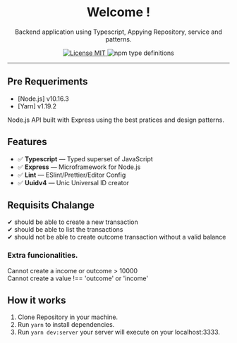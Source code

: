 <h1 align="center">
Welcome !
</h1>

<p align="center">
  Backend application using Typescript, Appying Repository, service and patterns.
</p>

<p align="center">
  <a href="https://opensource.org/licenses/MIT">
    <img src="https://img.shields.io/badge/license-MIT-blue.svg?style=flat-square" alt="License MIT">
  </a>
  <img alt="npm type definitions" src="https://img.shields.io/npm/types/typescript?style=flat-square">
</p>

<hr />

## Pre Requeriments

- [Node.js] v10.16.3
- [Yarn] v1.19.2

Node.js API built with Express using the best pratices and design patterns.

## Features

- ✅ **Typescript** — Typed superset of JavaScript
- ✅ **Express** — Microframework for Node.js
- ✅ **Lint** — ESlint/Prettier/Editor Config
- ✅ **Uuidv4** — Unic Universal ID creator

## Requisits Chalange 

✔ should be able to create a new transaction <br />
✔ should be able to list the transactions <br />
✔ should not be able to create outcome transaction without a valid balance <br />

### Extra funcionalities. 

Cannot create a income or outcome > 10000 <br />
Cannot create a value !== 'outcome' or 'income' <br />

## How it works

1. Clone Repository in your machine.
2. Run `yarn` to install dependencies. 
3. Run `yarn dev:server` your server will execute on your localhost:3333.

